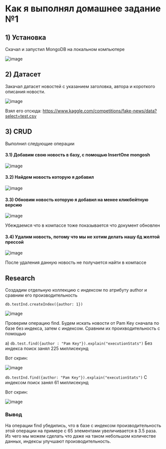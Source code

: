 # Как я выполнял домашнее задание №1
## 1) Установка 
Скачал и запустил MongoDB на локальном компьютере

![image](https://github.com/Aidaricus/MiptSDB/assets/108796735/177b30b9-b7d9-46ab-9f4a-0ec364e41a83)

## 2) Датасет
Закачал датасет новостей с указанием заголовка, автора и короткого описания новости.

![image](https://github.com/Aidaricus/MiptSDB/assets/108796735/9a834a54-7fd7-4ded-8aac-284f082059dd)


Взял его отсюда: https://www.kaggle.com/competitions/fake-news/data?select=test.csv

## 3) CRUD
Выполнил следующие операции
#### 3.1) Добавим свою новость в базу, с помощью InsertOne mongosh

![image](https://github.com/Aidaricus/MiptSDB/assets/108796735/10cc1535-c2a0-4906-916f-047e2d33a06d)

#### 3.2) Найдем новость которую я добавил

![image](https://github.com/Aidaricus/MiptSDB/assets/108796735/4bd98eaa-2dd0-406b-ab29-9f119922618e)


#### 3.3) Обновим новость которую я добавил на менее кликбейтную версию

![image](https://github.com/Aidaricus/MiptSDB/assets/108796735/f5221cb4-163e-4c50-9981-797e6254ae27)

Убеждаемся что в компассе тоже показывается что документ обновлен

#### 3.4) Удалим новость, потому что мы не хотим делать нашу бд желтой прессой

![image](https://github.com/Aidaricus/MiptSDB/assets/108796735/300e8f4b-6741-48b9-9848-bc4f16193ed8)

После удаления данную новость не получается найти в компассе


## Research

Создадим отдельную коллекцию с индексом по атрибуту author и сравним его производительность

```db.testInd.createIndex({author: 1})```

![image](https://github.com/Aidaricus/MiptSDB/assets/108796735/6ce6c7c9-b9a6-42e0-b759-bc921f1f1f62)

Проверим операцию find. Будем искать новости от Pam Key сначала по базе без индекса, затем с индексом. Сравним их проихводительность с помощью

а) ```db.test.find({author : "Pam Key"}).explain("executionStats")```
Без индекса поиск занял 225 миллисекунд

Вот скрин:

![image](https://github.com/Aidaricus/MiptSDB/assets/108796735/4258e91e-f33c-4d01-a994-48c0882f0c85)


```db.testInd.find({author: "Pam Key"}).explain("executionStats")```
С индексом поиск занял 61 миллисекунд

Вот скрин:

![image](https://github.com/Aidaricus/MiptSDB/assets/108796735/4f880537-dfbf-438e-acab-36b045eb9353)

### Вывод
На операции find убедились, что в базе с индексом производительность этой операции на примере с 65 элементами увеличивается в 3.5 раза. Из чего мы можем сделать что даже на таком небольшом количестве данных, индексы улучшают производительность.  
